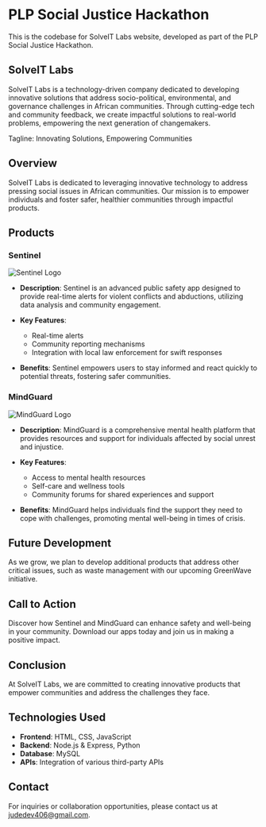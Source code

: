 # PLP Social Justice Hackathon

This is the codebase for SolveIT Labs website, developed as part of the PLP Social Justice Hackathon.

## SolveIT Labs

SolveIT Labs is a technology-driven company dedicated to developing innovative solutions that address socio-political, environmental, and governance challenges in African communities. Through cutting-edge tech and community feedback, we create impactful solutions to real-world problems, empowering the next generation of changemakers.

Tagline: Innovating Solutions, Empowering Communities

## Overview

SolveIT Labs is dedicated to leveraging innovative technology to address pressing social issues in African communities. Our mission is to empower individuals and foster safer, healthier communities through impactful products.

## Products

### Sentinel

![Sentinel Logo](link-to-sentinel-logo)

- **Description**:
  Sentinel is an advanced public safety app designed to provide real-time alerts for violent conflicts and abductions, utilizing data analysis and community engagement.
  
- **Key Features**:
  - Real-time alerts
  - Community reporting mechanisms
  - Integration with local law enforcement for swift responses
  
- **Benefits**:
  Sentinel empowers users to stay informed and react quickly to potential threats, fostering safer communities.

### MindGuard

![MindGuard Logo](link-to-mindguard-logo)

- **Description**:
  MindGuard is a comprehensive mental health platform that provides resources and support for individuals affected by social unrest and injustice.
  
- **Key Features**:
  - Access to mental health resources
  - Self-care and wellness tools
  - Community forums for shared experiences and support
  
- **Benefits**:
  MindGuard helps individuals find the support they need to cope with challenges, promoting mental well-being in times of crisis.

## Future Development

As we grow, we plan to develop additional products that address other critical issues, such as waste management with our upcoming GreenWave initiative.

## Call to Action

Discover how Sentinel and MindGuard can enhance safety and well-being in your community. Download our apps today and join us in making a positive impact.

## Conclusion

At SolveIT Labs, we are committed to creating innovative products that empower communities and address the challenges they face.

## Technologies Used

- **Frontend**: HTML, CSS, JavaScript
- **Backend**: Node.js & Express, Python
- **Database**: MySQL
- **APIs**: Integration of various third-party APIs

## Contact

For inquiries or collaboration opportunities, please contact us at [judedev406@gmail.com](mailto:judedev406@gmail.com).
